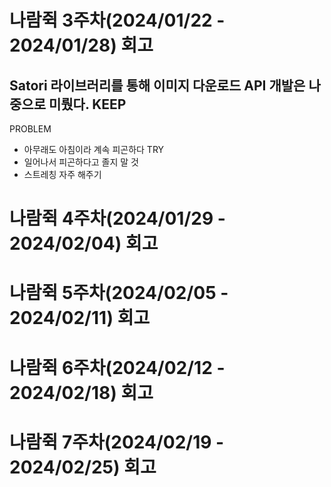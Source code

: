 # 나람쥑 3주차(2024/01/22 - 2024/01/28) 회고
Satori 라이브러리를 통해 이미지 다운로드 API 개발은 나중으로 미뤘다.
KEEP
- 
PROBLEM
- 아무래도 아침이라 계속 피곤하다
TRY
- 일어나서 피곤하다고 졸지 말 것
- 스트레칭 자주 해주기
# 나람쥑 4주차(2024/01/29 - 2024/02/04) 회고
# 나람쥑 5주차(2024/02/05 - 2024/02/11) 회고
# 나람쥑 6주차(2024/02/12 - 2024/02/18) 회고
# 나람쥑 7주차(2024/02/19 - 2024/02/25) 회고
